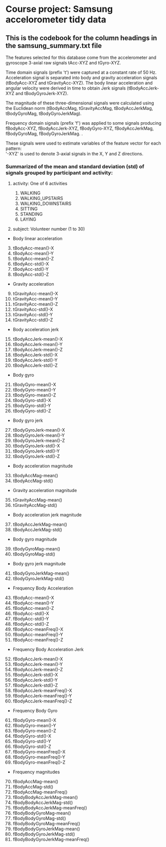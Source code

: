 # Course project: Samsung accelorometer tidy data

## This is the codebook for the column headings in the samsung_summary.txt file

The features selected for this database come from the accelerometer and gyroscope 3-axial raw signals tAcc-XYZ and tGyro-XYZ. 

Time domain signals (prefix 't') were captured at a constant rate of 50 Hz. 
Acceleration signal is separated into body and gravity acceleration signals (tBodyAcc-XYZ and tGravityAcc-XYZ). 
The body linear acceleration and angular velocity were derived in time to obtain Jerk signals 
(tBodyAccJerk-XYZ and tBodyGyroJerk-XYZ). 

The magnitude of these three-dimensional signals were calculated using the Euclidean norm 
(tBodyAccMag, tGravityAccMag, tBodyAccJerkMag, tBodyGyroMag, tBodyGyroJerkMag). 

Frequency domain signals (prefix 'f') was applied to some signals producing 
fBodyAcc-XYZ, fBodyAccJerk-XYZ, fBodyGyro-XYZ, fBodyAccJerkMag, fBodyGyroMag, fBodyGyroJerkMag. . 

These signals were used to estimate variables of the feature vector for each pattern:  
'-XYZ' is used to denote 3-axial signals in the X, Y and Z directions.


### Summarized of the mean and standard deviation (std) of signals grouped by participant and activity:

1.	activity: One of 6 activities
    1. WALKING
    2. WALKING_UPSTAIRS
    3. WALKING_DOWNSTAIRS
    4. SITTING
    5. STANDING
    6. LAYING
                
2.	subject:  Volunteer number (1 to 30)
* Body linear acceleration
3.	tBodyAcc-mean()-X 
4.	tBodyAcc-mean()-Y
5.	tBodyAcc-mean()-Z
6.	tBodyAcc-std()-X
7.	tBodyAcc-std()-Y
8.	tBodyAcc-std()-Z
* Gravity acceleration
9.	tGravityAcc-mean()-X
10.	tGravityAcc-mean()-Y
11.	tGravityAcc-mean()-Z
12.	tGravityAcc-std()-X
13.	tGravityAcc-std()-Y
14.	tGravityAcc-std()-Z
* Body acceleration jerk
15.	tBodyAccJerk-mean()-X
16.	tBodyAccJerk-mean()-Y
17.	tBodyAccJerk-mean()-Z
18.	tBodyAccJerk-std()-X
19.	tBodyAccJerk-std()-Y
20.	tBodyAccJerk-std()-Z
* Body gyro 
21.	tBodyGyro-mean()-X
22.	tBodyGyro-mean()-Y
23.	tBodyGyro-mean()-Z
24.	tBodyGyro-std()-X
25.	tBodyGyro-std()-Y
26.	tBodyGyro-std()-Z
* Body gyro jerk
27.	tBodyGyroJerk-mean()-X
28.	tBodyGyroJerk-mean()-Y
29.	tBodyGyroJerk-mean()-Z
30.	tBodyGyroJerk-std()-X
31.	tBodyGyroJerk-std()-Y
32.	tBodyGyroJerk-std()-Z
* Body acceleration magnitude
33.	tBodyAccMag-mean()
34.	tBodyAccMag-std()
* Gravity acceleration magnitude
35.	tGravityAccMag-mean()
36.	tGravityAccMag-std()
* Body acceleration jerk magnitude
37.	tBodyAccJerkMag-mean()
38.	tBodyAccJerkMag-std()
* Body gyro magnitude
39.	tBodyGyroMag-mean()
40.	tBodyGyroMag-std()
* Body gyro jerk magnitude
41.	tBodyGyroJerkMag-mean()
42.	tBodyGyroJerkMag-std()
* Frequency Body Acceleration 
43.	fBodyAcc-mean()-X
44.	fBodyAcc-mean()-Y
45.	fBodyAcc-mean()-Z
46.	fBodyAcc-std()-X
47.	fBodyAcc-std()-Y
48.	fBodyAcc-std()-Z 
49.	fBodyAcc-meanFreq()-X
50.	fBodyAcc-meanFreq()-Y
51.	fBodyAcc-meanFreq()-Z
* Frequency Body Acceleration Jerk
52.	fBodyAccJerk-mean()-X
53.	fBodyAccJerk-mean()-Y
54.	fBodyAccJerk-mean()-Z
55.	fBodyAccJerk-std()-X
56.	fBodyAccJerk-std()-Y
57.	fBodyAccJerk-std()-Z
58.	fBodyAccJerk-meanFreq()-X
59.	fBodyAccJerk-meanFreq()-Y
60.	fBodyAccJerk-meanFreq()-Z
* Frequency Body Gyro 
61.	fBodyGyro-mean()-X
62.	fBodyGyro-mean()-Y
63.	fBodyGyro-mean()-Z
64.	fBodyGyro-std()-X
65.	fBodyGyro-std()-Y
66.	fBodyGyro-std()-Z
67.	fBodyGyro-meanFreq()-X
68.	fBodyGyro-meanFreq()-Y
69.	fBodyGyro-meanFreq()-Z
* Frequency magnitudes
70.	fBodyAccMag-mean()
71.	fBodyAccMag-std()
72.	fBodyAccMag-meanFreq()
73.	fBodyBodyAccJerkMag-mean()
74.	fBodyBodyAccJerkMag-std()
75.	fBodyBodyAccJerkMag-meanFreq()
76.	fBodyBodyGyroMag-mean()
77.	fBodyBodyGyroMag-std()
78.	fBodyBodyGyroMag-meanFreq()
79.	fBodyBodyGyroJerkMag-mean()
80.	fBodyBodyGyroJerkMag-std()
81.	fBodyBodyGyroJerkMag-meanFreq()
